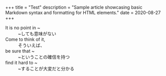 +++
title = "Test"
description = "Sample article showcasing basic Markdown syntax and formatting for HTML elements."
date = 2020-08-27
+++

<dl>
  <dt>It is no point in ~</dt>
  <dd>~しても意味がない</dd>
  <dt>Come to think of it,</dt>
  <dd>そういえば、</dd>
  <dt>be sure that ~</dt>
  <dd>~ということの確信を持つ</dd>
  <dt>find it hard to ~</dt>
  <dd>~することが大変だと分かる</dd>
</dl>
